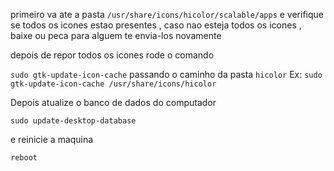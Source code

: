 primeiro va ate a pasta `/usr/share/icons/hicolor/scalable/apps` e verifique se todos os icones estao presentes , caso nao esteja todos os icones , baixe ou peca para alguem te envia-los novamente

depois de repor todos os icones rode o comando

`sudo gtk-update-icon-cache` passando o caminho da pasta `hicolor`
Ex:
`sudo gtk-update-icon-cache /usr/share/icons/hicolor`

Depois atualize o banco de dados do computador

`sudo update-desktop-database`

e reinicie a maquina

`reboot`




